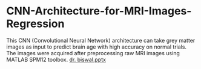 # CNN-Architecture-for-MRI-Images-Regression
This CNN (Convolutional Neural Network) architecture can take grey matter images as input to predict brain age with high accuracy on normal trials. 
The images were acquired after preprocessing raw MRI images using MATLAB SPM12 toolbox. 
[dr. biswal.pptx](https://github.com/aa2782/CNN-Architecture-for-MRI-Images-Regression/files/10126457/dr.biswal.pptx)

